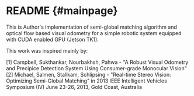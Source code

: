 README          {#mainpage}
======

This is Author's implementation of semi-global matching algorithm
and optical flow based visual odometry for a simple robotic system
equipped with CUDA enabled GPU (Jetson TK1).

This work was inspired mainly by:

[1] Campbell, Sukthankar, Nourbakhsh, Pahwa - "A Robust Visual Odometry and Precipice Detection System Using Consumer-grade Monocular Vision"
[2] Michael, Salmen, Stallkam, Schlipsing - "Real-time Stereo Vision: Optimizing Semi-Global Matching"
    in 2013 IEEE Intelligent Vehicles Symposium (IV) June 23-26, 2013, Gold Coast, Australia
